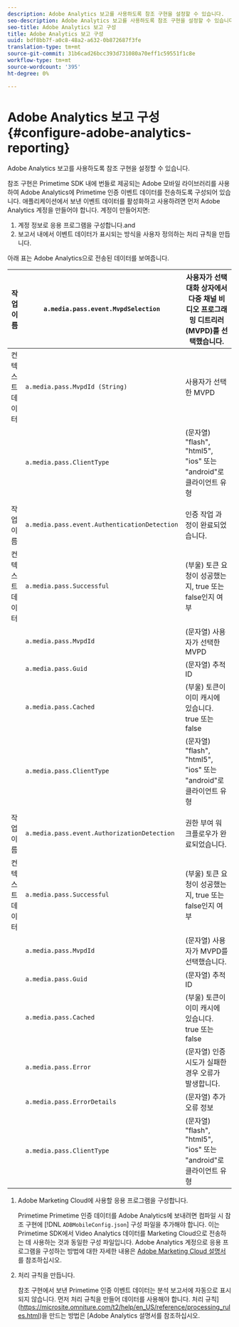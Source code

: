 ```yaml
---
description: Adobe Analytics 보고를 사용하도록 참조 구현을 설정할 수 있습니다.
seo-description: Adobe Analytics 보고를 사용하도록 참조 구현을 설정할 수 있습니다.
seo-title: Adobe Analytics 보고 구성
title: Adobe Analytics 보고 구성
uuid: bdf8bb7f-a0c8-48a2-a632-0b872687f3fe
translation-type: tm+mt
source-git-commit: 31b6cad26bcc393d731080a70eff1c59551f1c8e
workflow-type: tm+mt
source-wordcount: '395'
ht-degree: 0%

---
```



# Adobe Analytics 보고 구성 {#configure-adobe-analytics-reporting}

Adobe Analytics 보고를 사용하도록 참조 구현을 설정할 수 있습니다.

참조 구현은 Primetime SDK 내에 번들로 제공되는 Adobe 모바일 라이브러리를 사용하여 Adobe Analytics에 Primetime 인증 이벤트 데이터를 전송하도록 구성되어 있습니다. 애플리케이션에서 보낸 이벤트 데이터를 활성화하고 사용하려면 먼저 Adobe Analytics 계정을 만들어야 합니다. 계정이 만들어지면:

1. 계정 정보로 응용 프로그램을 구성합니다.and
1. 보고서 내에서 이벤트 데이터가 표시되는 방식을 사용자 정의하는 처리 규칙을 만듭니다.

아래 표는 Adobe Analytics으로 전송된 데이터를 보여줍니다.

| 작업 이름 | `a.media.pass.event.MvpdSelection` | 사용자가 선택 대화 상자에서 다중 채널 비디오 프로그래밍 디트리러(MVPD)를 선택했습니다. |
|---|---|---|
| 컨텍스트 데이터 | `a.media.pass.MvpdId (String)` | 사용자가 선택한 MVPD |
|  | `a.media.pass.ClientType` | (문자열) &quot;flash&quot;, &quot;html5&quot;, &quot;ios&quot; 또는 &quot;android&quot;로 클라이언트 유형 |
|  |  |  |
| 작업 이름 | `a.media.pass.event.AuthenticationDetection` | 인증 작업 과정이 완료되었습니다. |
| 컨텍스트 데이터 | `a.media.pass.Successful` | (부울) 토큰 요청이 성공했는지, true 또는 false인지 여부 |
|  | `a.media.pass.MvpdId` | (문자열) 사용자가 선택한 MVPD |
|  | `a.media.pass.Guid` | (문자열) 추적 ID |
|  | `a.media.pass.Cached` | (부울) 토큰이 이미 캐시에 있습니다. true 또는 false |
|  | `a.media.pass.ClientType` | (문자열) &quot;flash&quot;, &quot;html5&quot;, &quot;ios&quot; 또는 &quot;android&quot;로 클라이언트 유형 |
|  |  |  |
| 작업 이름 | `a.media.pass.event.AuthorizationDetection` | 권한 부여 워크플로우가 완료되었습니다. |
| 컨텍스트 데이터 | `a.media.pass.Successful` | (부울) 토큰 요청이 성공했는지, true 또는 false인지 여부 |
|  | `a.media.pass.MvpdId` | (문자열) 사용자가 MVPD를 선택했습니다. |
|  | `a.media.pass.Guid` | (문자열) 추적 ID |
|  | `a.media.pass.Cached` | (부울) 토큰이 이미 캐시에 있습니다. true 또는 false |
|  | `a.media.pass.Error` | (문자열) 인증 시도가 실패한 경우 오류가 발생합니다. |
|  | `a.media.pass.ErrorDetails` | (문자열) 추가 오류 정보 |
|  | `a.media.pass.ClientType` | (문자열) &quot;flash&quot;, &quot;html5&quot;, &quot;ios&quot; 또는 &quot;android&quot;로 클라이언트 유형 |

1. Adobe Marketing Cloud에 사용할 응용 프로그램을 구성합니다.

   Primetime Primetime 인증 데이터를 Adobe Analytics에 보내려면 컴파일 시 참조 구현에 [!DNL `ADBMobileConfig.json`] 구성 파일을 추가해야 합니다. 이는 Primetime SDK에서 Video Analytics 데이터를 Marketing Cloud으로 전송하는 데 사용하는 것과 동일한 구성 파일입니다. Adobe Analytics 계정으로 응용 프로그램을 구성하는 방법에 대한 자세한 내용은 [Adobe Marketing Cloud 설명서](https://microsite.omniture.com/t2/help/en_US/reference/)를 참조하십시오.
1. 처리 규칙을 만듭니다.

   참조 구현에서 보낸 Primetime 인증 이벤트 데이터는 분석 보고서에 자동으로 표시되지 않습니다. 먼저 처리 규칙을 만들어 데이터를 사용해야 합니다. 처리 규칙](https://microsite.omniture.com/t2/help/en_US/reference/processing_rules.html)을 만드는 방법은 [Adobe Analytics 설명서를 참조하십시오.
